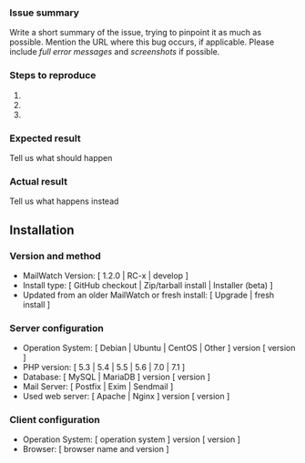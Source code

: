 <!--
Thanks for reporting issues back to MailWatch!

For reporting potential security issues please see email security@mailwatch.org

To make it possible for us to help you please fill out below information carefully.

Before reporting any issues please make sure that you're using the latest available version (e.g. 1.2.x), see http://docs.mailwatch.org/dev/changelog.html
-->
### Issue summary
Write a short summary of the issue, trying to pinpoint it as much as possible.
Mention the URL where this bug occurs, if applicable.
Please include *full error messages* and *screenshots* if possible.

### Steps to reproduce
1. 
2. 
3. 

### Expected result
Tell us what should happen

### Actual result
Tell us what happens instead

## Installation
### Version and method
 - MailWatch Version: [ 1.2.0 | RC-x | develop ]
 - Install type: [ GitHub checkout | Zip/tarball install | Installer (beta) ]
 - Updated from an older MailWatch or fresh install: [ Upgrade | fresh install ]

### Server configuration
 - Operation System: [ Debian | Ubuntu | CentOS | Other ] version [ version ]
 - PHP version: [ 5.3 | 5.4 | 5.5 | 5.6 | 7.0 | 7.1 ]
 - Database: [ MySQL | MariaDB ] version [ version ]
 - Mail Server: [ Postfix | Exim | Sendmail ]
 - Used web server: [ Apache | Nginx ] version [ version ]

### Client configuration 
 - Operation System: [ operation system ] version [ version ]
 - Browser: [ browser name and version ]
